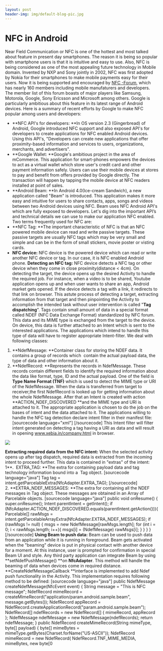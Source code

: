 ```yaml
---
layout: post
header-img: img/default-blog-pic.jpg
---
```


# NFC in Android

Near Field Communication or NFC is one of the hottest and most talked about feature in present day smartphones. The reason it is being so popular with smartphone users is that it is intuitive and easy to use. Also, NFC is being considered as one of the most appealing future technology in Mobile domain. Invented by NXP and Sony jointly in 2002, NFC was first adopted by Nokia for their smartphones to make mobile payments easy for their users. Now it is being supported and encouraged by [NFC -Forum](http://www.nfc-forum.org/home/), which has nearly 160 members including mobile manufaturers and developers. The member list of this forum boasts of major players like Samsung, Motorola, Google, Sony Ericsson and Microsoft among others. Google is particularly ambitious about this feature in its latest range of Android devices. Here is a summary of recent efforts by Google to make NFC popular among users and developers: 

  * **NFC API's for developers: **In OS version 2.3 (Gingerbread) of Android, Google introduced NFC support and also exposed API's for developers to create applications for NFC enabled Android devices. Using this API's, "Developers can create new applications that offer proximity-based information and services to users, organizations, merchants, and advertisers".
  * **Google Wallet: **Google's ambitious project in the area of mCommerce. This application for smart-phones empowers the devices to act as a virtual wallet which store user's credit card and other payment information safely. Users can use their mobile devices at stores to pay and benefit from offers provided by Google directly. The transaction will happen by tapping the mobile device at NFC readers installed at point of sales.
  * **Android Beam: **In Android 4.0(Ice-cream Sandwich), a new application called "Beam" is introduced. This application makes it more easy and intuitive for users to share contacts, apps, songs and videos between two Android devices using NFC. Beam uses NFC Android API's which are fully exposed to developers.
Let's dig into the important API’s and technical details we can use to make our application NFC enabled. Two terms frequently used for NFC are: 
  * **NFC Tag: **The important characteristic of NFC is that an NFC powered mobile device can read and write passive targets. These passive targets are usually NFC tags which may be very small and simple and can be in the form of small stickers, movie poster or visting cards.
  * **NFC device:** NFC device is the powered device which can read or write another NFC device or tag. In our case, it is NFC enabled Android phone.
**Detecting an NFC tag:** NFC device detects a NFC tag or other device when they come in close proximity(distance < 4cm). On detecting the target, the device opens up the desired Activity to handle the required job. For instance, when a video is to be shared, Youtube application opens up and when user wants to share an app, Android market gets opened. If the device detects a tag with a link, it redirects to that link on browser. This astute process of detecting a target, extracting information from that target and then pinpointing the Activity to accomplish the intended task without user intervention is called "**Tag dispatching**". Tags contain small amount of data in a special format called NDEF (NFC Data Exchange Format) standardized by NFC forum. This data and its MIME type is exchanged from the target to the device. On device, this data is further attached to an Intent which is sent to the interested applications. The applications which intend to handle this type of data will have to register appropriate Intent-filter. We deal with following classes: 

  1. **NdefMessage: **Container class for storing the NDEF data. It contains a group of records which  contain the actual payload data, the type of data and other information about it.
  2. **NdefRecord: **Represents the records in NdefMessage. These records contain different fields to identify the required information about the data like format, type, ID and the actual payload. One of the field is **Type Name Format (TNF)** which is used to detect the MIME type or URI of the NdefMessage. When the data is transferred from target to receiver,the first NdefRecord is looked up for getting information about the whole NdefMessage. After that an Intent is created with action **ACTION_NDEF_DISCOVERED **and the MIME type and URI is attached to it.
The appropriate application is chosen to do the job on the bases of intent and the data attached to it. The applications willing to handle the NFC tag detection declare intent filter in their manifest file: [sourcecode language="xml"] <intent-filter> <action android:name="android.nfc.action.NDEF_DISCOVERED"/> <category android:name="android.intent.category.DEFAULT"/> <data android:scheme="http" android:host="xebia.in" android:pathPrefix="/company.html" /> </intent-filter> [/sourcecode] This Intent filter will filter intent generated on detecting a tag having a URI as data and will result in opening www.xebia.in/company.html in browser. 

![](/wp-content/uploads/2012/02/Tag_dispatching.png)

**Extracting required data from the NFC intent:** When the selected activity opens up after tag dispatch, required data is extracted from the incoming intent to proceed further. This data is contained in "extras" of the intent: 1**.  EXTRA_TAG: **The extra for containing payload data and tag technology information bound into a  Tag object. [sourcecode language="java"] Tag tag = intent.getParcelableExtra(NfcAdapter.EXTRA_TAG); [/sourcecode] 2. **EXTRA_NDEF_MESSAGES: **The extra for containing all the NDEF messages in Tag object. These messages are obtained in an Array of Parcelable objects. [sourcecode language="java"] public void onResume() { super.onResume(); Intent parentIntent = getIntent(); if (NfcAdapter.ACTION_NDEF_DISCOVERED.equals(parentIntent.getAction())){ Parcelable[] rawMsgs = intent.getParcelableArrayExtra(NfcAdapter.EXTRA_NDEF_MESSAGES); if (rawMsgs != null) { msgs = new NdefMessage[rawMsgs.length]; for (int i = 0; i < rawMsgs.length; i++){ msgs[i] = (NdefMessage) rawMsgs[i]; } } } } [/sourcecode] **Using Beam to push data:** Beam can be used to push data from an application while it is running in foreground. Beam gets activated when the "beaming" device is put in physical contact with another device for a moment. At this instance, user is prompted for confirmation in special Beam UI and style. Any third party application can integrate Beam by using **setNdefPushMessage() **on **NfcAdapter**. This method will handle the beaming of data when devices come in required distance. **CreateNdefMessageCallback **interface is implemented to add Ndef push functionality in the Activity. This implementation requires following method to be defined: [sourcecode language="java"] public NdefMessage createNdefMessage(NfcEvent event) { String message = "This is NFC message"; NdefRecord mimeRecord = createMimeRecord("application/param.android.sample.beam", message.getBytes()); NdefRecord appRecord = NdefRecord.createApplicationRecord("param.android.sample.beam"); NdefRecord[] ndefRecords = new NdefRecord[] { mimeRecord, appRecord }; NdefMessage ndefMessage = new NdefMessage(ndefRecords); return ndefMessage; } public NdefRecord createMimeRecord(String mimeType, byte[] payload) { byte[] mimeBytes = mimeType.getBytes(Charset.forName("US-ASCII")); NdefRecord mimeRecord = new NdefRecord( NdefRecord.TNF_MIME_MEDIA, mimeBytes, new byte[0